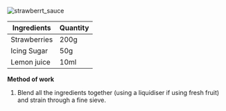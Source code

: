 ![strawberrt_sauce](resource:assets/images/hot_cold_desserts/strawberry_sauce.png)


|Ingredients|Quantity|
|-----------|--------|
|Strawberries|200g|
|Icing Sugar|50g|
|Lemon juice|10ml|


**Method of work**
1. Blend all the ingredients together (using a liquidiser if using fresh fruit) and strain through a fine sieve.

